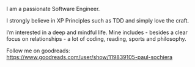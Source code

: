 I am a passionate Software Engineer.

I strongly believe in XP Principles such as TDD and simply love the craft.

I’m interested in a deep and mindful life.
Mine includes - besides a clear focus on relationships - a lot of coding, reading, sports and philosophy.

Follow me on goodreads: https://www.goodreads.com/user/show/119839105-paul-sochiera
